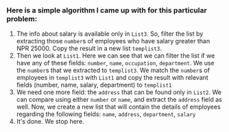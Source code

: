 ### Here is a simple algorithm I came up with for this particular problem:
1. The info about salary is available only in `List3`. So, filter the list by extracting those `number`s of employees who have salary greater than NPR 25000. Copy the result in a new list `templist3`.
2. Then we look at `List1`. Here we can see that we can filter the list if we have any of these fields: `number`, `name`, `occupation`, `department`. We use the `number`s that we extracted to `templist3`. We match the `number`s of employees in `templist3` with `List1` and copy the result with relevant fields (number, name, salary, department) to `templist1` 
3. We need one more field: the `address` that can be found only in `List2`. We can compare using either `number` or `name`, and extract the `address` field as well. Now, we create a new list that will contain the details of employees regarding the following fields: `name`, `address`, `department`, `salary`
4. It's done. We stop here.